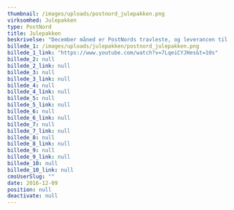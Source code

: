 ```yaml
---
thumbnail: /images/uploads/postnord_julepakken.png
virksomhed: Julepakken
type: PostNord
title: Julepakken
beskrivelse: "December måned er PostNords travleste, og leverancen til danskerne mangedobles. I praksis leverer Posten 97,1% af pakkerne til tiden (2015). Men man ville kunne levere mere til tiden, og skabe højere tilfredshed, hvis flere danskere brugte Modtagerflex.\nI denne film har vi kombineret et produkt, der konkret giver danskerne bedre post, med vores tre drenge, der er meget afholdte af alle aldersgrupper, og pakket det hele ind i et juleeventyr med en brat afslutning. Glædelig jul!\n\n    "
billede_1: /images/uploads/julepakken/postnord_julepakken.png
billede_1_link: "https://www.youtube.com/watch?v=7LqeiCYJHes&t=10s"
billede_2: null
billede_2_link: null
billede_3: null
billede_3_link: null
billede_4: null
billede_4_link: null
billede_5: null
billede_5_link: null
billede_6: null
billede_6_link: null
billede_7: null
billede_7_link: null
billede_8: null
billede_8_link: null
billede_9: null
billede_9_link: null
billede_10: null
billede_10_link: null
cmsUserSlug: ""
date: 2016-12-09 
position: null
deactivate: null
---
```


